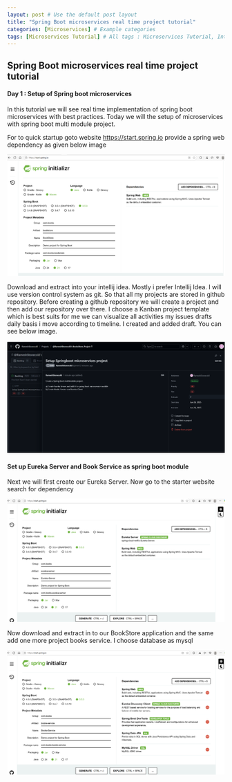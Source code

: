 ```yaml
---
layout: post # Use the default post layout
title: "Spring Boot microservices real time project tutorial"
categories: [Microservices] # Example categories
tags: [Microservices Tutorial] # All tags : Microservices Tutorial, Interview QAns, Challenges
---
```



## Spring Boot microservices real time project tutorial

#### Day 1 : Setup of Spring boot microservices 

In this tutorial we will see real time implementation of spring boot microservices with best practices. Today we 
will the setup of microservices with spring boot multi module project.

For to quick startup goto website https://start.spring.io provide a spring web dependency as given below image 

![alt text](/img/ms-day1-setup.png)

Download and extract into your intellij idea. Mostly i prefer Intellij Idea. I will use version control system as git.
So that all my projects are stored in github repository. Before creating a github repository we will create a project 
and then add our repository over there. I choose a Kanban project template which is best suits for me we can visualize 
all activities my issues drafts daily basis i move according to timeline. I created and added draft. You can see below image.

![alt text](/img/ms-day1-kanban-project.png)

#### Set up Eureka Server and Book Service as spring boot module

Next we will first create our Eureka Server. Now go to the starter website search for dependency

![alt text](/img/ms-day1-eureka-server.png)

Now download and extract in to our BookStore application and the same add one more project books service. I choose database as mysql

![alt text](/img/ms-day1-books-service-setup.png)



